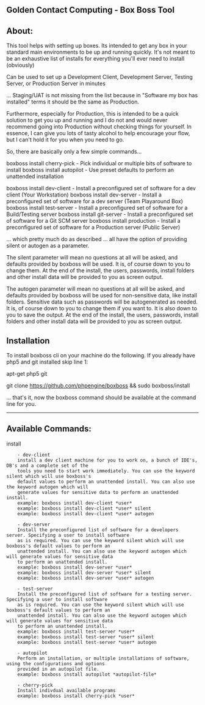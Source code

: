 Golden Contact Computing - Box Boss Tool
-------------------

About:
-----------------
This tool helps with setting up boxes. Its intended to get any box in your standard main environments to be
up and running quickly. It's not meant to be an exhaustive list of installs for everything you'll ever need to
install (obviously)

Can be used to set up a Development Client, Development Server, Testing Server, or Production Server in minutes

... Staging/UAT is not missing from the list because in "Software my box has installed" terms it should be the
same as Production.

Furthermore, especially for Production, this is intended to be a quick solution to get you up and running and I
do not and would never recommend going into Production without checking things for yourself. In essence, I can
give you lots of tasty alcohol to help encourage your flow, but I can't hold it for you when you need to go.

So, there are basically only a few simple commands...

boxboss install cherry-pick - Pick individual or multiple bits of software to install
boxboss install autopilot - Use preset defaults to perform an unattended installation

boxboss install dev-client - Install a preconfigured set of software for a dev client (Your Workstation)
boxboss install dev-server - Install a preconfigured set of software for a dev server (Team Playaround Box)
boxboss install test-server - Install a preconfigured set of software for a Build/Testing server
boxboss install git-server - Install a preconfigured set of software for a Git SCM server
boxboss install production - Install a preconfigured set of software for a Production server (Public Server)

... which pretty much do as described ... all have the option of providing silent or autogen as a parameter.

The silent parameter will mean no questions at all will be asked, and defaults provided by boxboss will be
used. It is, of course down to you to change them. At the end of the install, the users, passwords, install
folders and other install data will be provided to you as screen output.

The autogen parameter will mean no questions at all will be asked, and defaults provided by boxboss will be
used for non-sensitive data, like install folders. Sensitive data such as passwords will be autogenerated
as needed. It is, of course down to you to change them if you want to. It is also down to you to save the
output. At the end of the install, the users, passwords, install folders and other install data will be
provided to you as screen output.



Installation
-----------------

To install boxboss cli on your machine do the following. If you already have php5 and git installed skip line 1:

apt-get php5 git

git clone https://github.com/phpengine/boxboss && sudo boxboss/install

... that's it, now the boxboss command should be available at the command line for you.

-------------------------------------------------------------

Available Commands:
---------------------------------------

install

        - dev-client
        install a dev client machine for you to work on, a bunch of IDE's, DB's and a complete set of the
        tools you need to start work immediately. You can use the keyword silent which will use boxboss's
        default values to perform an unattended install. You can also use the keyword autogen which will
        generate values for sensitive data to perform an unattended install.
        example: boxboss install dev-client *user*
        example: boxboss install dev-client *user* silent
        example: boxboss install dev-client *user* autogen

        - dev-server
        Install the preconfigured list of software for a developers server. Specifying a user to install software
        as is required. You can use the keyword silent which will use boxboss's default values to perform an
        unattended install. You can also use the keyword autogen which will generate values for sensitive data
        to perform an unattended install.
        example: boxboss install dev-server *user*
        example: boxboss install dev-server *user* silent
        example: boxboss install dev-server *user* autogen

        - test-server
        Install the preconfigured list of software for a testing server. Specifying a user to install software
        as is required. You can use the keyword silent which will use boxboss's default values to perform an
        unattended install. You can also use the keyword autogen which will generate values for sensitive data
        to perform an unattended install.
        example: boxboss install test-server *user*
        example: boxboss install test-server *user* silent
        example: boxboss install test-server *user* autogen

        - autopilot
        Perform an installation, or multiple installations of software, using the configurations and options
        provided in an autopilot file.
        example: boxboss install autopilot *autopilot-file*

        - cherry-pick
        Install indivdual available programs
        example: boxboss install cherry-pick *user*